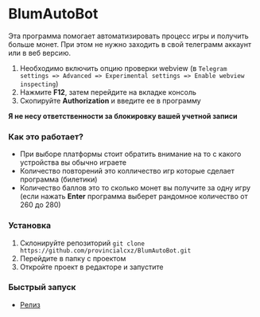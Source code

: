 # BlumAutoBot

Эта программа помогает автоматизировать процесс игры и получить больше монет. При этом не нужно заходить в свой телеграмм аккаунт или в веб версию.

1. Необходимо включить опцию проверки webview (в `Telegram settings => Advanced => Experimental settings => Enable webview inspecting`)
2. Нажмите **F12**, затем перейдите на вкладке консоль
3. Скопируйте **Authorization** и введите ее в программу

**Я не несу ответственности за блокировку вашей учетной записи**

### Как это работает?

* При выборе платформы стоит обратить внимание на то с какого устройства вы обычно играете
* Количество повторений это колличество игр которые сделает программа (билетики)
* Количество баллов это то сколько монет вы получите за одну игру (если нажать **Enter** программа выберет рандомное количество от 260 до 280)

### Установка

1. Склонируйте репозиторий `git clone https://github.com/provincialcxz/BlumAutoBot.git`
2. Перейдите в папку с проектом 
3. Откройте проект в редакторе и запустите

### Быстрый запуск
* [Релиз](https://github.com/provincialcxz/BlumAutoBot/releases/tag/first)
